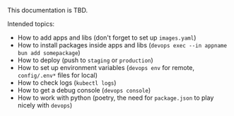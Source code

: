 This documentation is TBD.

Intended topics:
- How to add apps and libs (don't forget to set up `images.yaml`)
- How to install packages inside apps and libs (`devops exec --in appname bun add somepackage`)
- How to deploy (push to `staging` or `production`)
- How to set up environment variables (`devops env` for remote, `config/.env*` files for local)
- How to check logs (`kubectl logs`)
- How to get a debug console (`devops console`)
- How to work with python (poetry, the need for `package.json` to play nicely with `devops`)